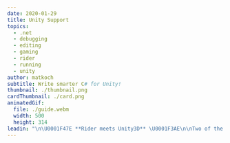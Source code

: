 ```yaml
---
date: 2020-01-29
title: Unity Support
topics:
  - .net
  - debugging
  - editing
  - gaming
  - rider
  - running
  - unity
author: matkoch
subtitle: Write smarter C# for Unity!
thumbnail: ./thumbnail.png
cardThumbnail: ./card.png
animatedGif:
  file: ./guide.webm
  width: 500
  height: 314
leadin: "\n\U0001F47E **Rider meets Unity3D** \U0001F3AE\n\nTwo of the most outstanding reasons for using Rider as a Unity developer:\n- **Reduced context switches** between your IDE and the Unity editor. Rider duplicates many of the frequently accessed Unity editor parts so that you don't find yourself tabbing through applications. This includes the explorer view, play-mode controls, test execution/visualization and more.\n- **Deep knowledge about Unity engine code** to help improving game performance. Rider continuously receives new code inspections that detect common mistakes specifically for the Unity platform. Refactorings and symbol searches even consider non-C# references, like in YAML files. Indicators tell us about hot paths in our code and the built-in profiler helps nailing down bottlenecks.\n\nThink of Rider as your co-pilot for fast and pleasant Unity game development! \U0001F3CE \U0001F3CE \U0001F3CE\n\n### See Also\n- [Working with Unity](https://www.jetbrains.com/help/rider/Unity.html)\n- [Getting started with Rider and Unity](https://blog.jetbrains.com/dotnet/2017/08/30/getting-started-rider-unity/)\n- [Working with external class libraries in Unity and Rider](https://blog.jetbrains.com/dotnet/2018/02/20/working-external-class-libraries-unity-rider/)\n- [Control Unity editor play mode with Rider 2018.1](https://blog.jetbrains.com/dotnet/2018/04/05/control-unity-editor-play-mode-rider-2018-1/)\n- [View Unity console logs directly in Rider 2018.1](https://blog.jetbrains.com/dotnet/2018/04/10/view-unity-console-logs-directly-rider-2018-1/)\n- [Unity Explorer and new code inspections in Rider 2018.1](https://blog.jetbrains.com/dotnet/2018/06/14/unity-explorer-new-code-inspections-rider-2018-1/)\n- [Unity Package Explorer in Rider 2018.2](https://blog.jetbrains.com/dotnet/2018/09/19/unity-package-explorer-rider-2018-2/)\n- [Unity Assembly Definition Files and Rider 2018.2](https://blog.jetbrains.com/dotnet/2018/09/26/unity-assembly-definition-files-rider-2018-2/)\n- [Integrating Rider 2018.2 and the Unity Editor](https://blog.jetbrains.com/dotnet/2018/10/03/integrating-rider-2018-2-unity-editor/)\n- [Unity-specific code analysis in Rider 2018.2](https://blog.jetbrains.com/dotnet/2018/10/18/unity-specific-code-analysis-rider-2018-2/)\n- [Unity Performance Best Practices with Rider, Part 1](https://blog.jetbrains.com/dotnet/2019/02/21/performance-indicators-unity-code-rider/)\n- [Unity performance best practice with Rider, part 2](https://blog.jetbrains.com/dotnet/2019/02/28/performance-inspections-unity-code-rider/)\n"
---
```


